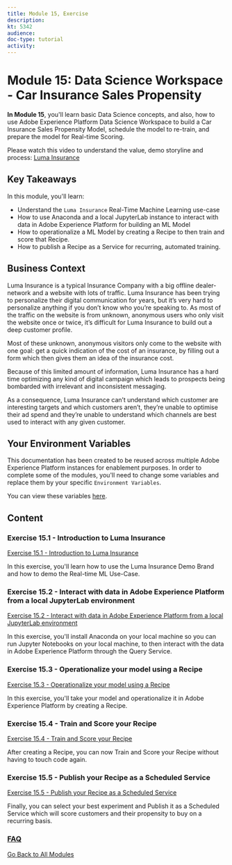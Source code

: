 ```yaml
---
title: Module 15, Exercise
description: 
kt: 5342
audience: 
doc-type: tutorial
activity: 
---
```


# Module 15: Data Science Workspace - Car Insurance Sales Propensity

**In Module 15**, you'll learn basic Data Science concepts, and also, how to use Adobe Experience Platform Data Science Workspace to build a Car Insurance Sales Propensity Model, schedule the model to re-train, and prepare the model for Real-time Scoring.

Please watch this video to understand the value, demo storyline and process: [Luma Insurance](http://bit.ly/lumainsurance)

## Key Takeaways

In this module, you'll learn:

- Understand the ``Luma Insurance`` Real-Time Machine Learning use-case
- How to use Anaconda and a local JupyterLab instance to interact with data in Adobe Experience Platform for building an ML Model
- How to operationalize a ML Model by creating a Recipe to then train and score that Recipe.
- How to publish a Recipe as a Service for recurring, automated training.

## Business Context

Luma Insurance is a typical Insurance Company with a big offline dealer-network and a website with lots of traffic.
Luma Insurance has been trying to personalize their digital communication for years, but it’s very hard to personalize anything if you don’t know who you’re speaking to. As most of the traffic on the website is from unknown, anonymous users who only visit the website once or twice, it’s difficult for Luma Insurance to build out a deep customer profile.

Most of these unknown, anonymous visitors only come to the website with one goal: get a quick indication of the cost of an insurance, by filling out a form which then gives them an idea of the insurance cost.

Because of this limited amount of information, Luma Insurance has a hard time optimizing any kind of digital campaign which leads to prospects being bombarded with irrelevant and inconsistent messaging.

As a consequence, Luma Insurance can’t understand which customer are interesting targets and which customers aren’t, they’re unable to optimise their ad spend and they’re unable to understand which channels are best used to interact with any given customer.

## Your Environment Variables

This documentation has been created to be reused across multiple Adobe Experience Platform instances for enablement purposes.
In order to complete some of the modules, you'll need to change some variables and replace them by your specific ``Environment Variables``.

You can view these variables [here](../../environment.md).

## Content

### Exercise 15.1 - Introduction to Luma Insurance

[Exercise 15.1 - Introduction to Luma Insurance](./ex1.md)

In this exercise, you'll learn how to use the Luma Insurance Demo Brand and how to demo the Real-time ML Use-Case.

### Exercise 15.2 - Interact with data in Adobe Experience Platform from a local JupyterLab environment

[Exercise 15.2 - Interact with data in Adobe Experience Platform from a local JupyterLab environment](./ex2.md)

In this exercise, you'll install Anaconda on your local machine so you can run Jupyter Notebooks on your local machine, to then interact with the data in Adobe Experience Platform through the Query Service.

### Exercise 15.3 - Operationalize your model using a Recipe

[Exercise 15.3 - Operationalize your model using a Recipe](./ex3.md)

In this exercise, you'll take your model and operationalize it in Adobe Experience Platform by creating a Recipe.

### Exercise 15.4 - Train and Score your Recipe

[Exercise 15.4 - Train and Score your Recipe](./ex4.md)

After creating a Recipe, you can now Train and Score your Recipe without having to touch code again.

### Exercise 15.5 - Publish your Recipe as a Scheduled Service

[Exercise 15.5 - Publish your Recipe as a Scheduled Service](./ex5.md)

Finally, you can select your best experiment and Publish it as a Scheduled Service which will score customers and their propensity to buy on a recurring basis.

### [FAQ](./qa.md)

[Go Back to All Modules](../../README.md)
